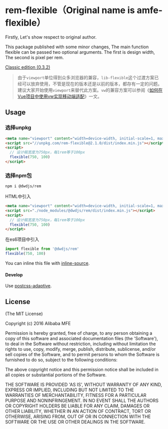 # rem-flexible（Original name is amfe-flexible）

Firstly, Let's show respect to original author.

This package published with some minor changes, The main function flexible can be passed two optional arguments. The first is design width, The second is pixel per rem.

[Classic edition (0.3.2)](https://github.com/shinvey/lib-flexible/tree/master)

> 由于`viewport`单位得到众多浏览器的兼容，`lib-flexible`这个过渡方案已经可以放弃使用，不管是现在的版本还是以前的版本，都存有一定的问题。建议大家开始使用`viewport`来替代此方案。`vw`的兼容方案可以参阅《[如何在Vue项目中使用vw实现移动端适配](https://www.w3cplus.com/mobile/vw-layout-in-vue.html)》一文。

## Usage

### 选择unpkg

```html
<meta name="viewport" content="width=device-width, initial-scale=1, maximum-scale=1, minimum-scale=1, user-scalable=no">
<script src="//unpkg.com/rem-flexible@2.1.0/dist/index.min.js"></script>
<script>
  // 设计稿宽度为750px，每1rem等于100px
  flexible(750, 100)
</script>
```

### 选择npm包

```bash
npm i @dwdjs/rem
```

HTML中引入

```html
<meta name="viewport" content="width=device-width, initial-scale=1, maximum-scale=1, minimum-scale=1, user-scalable=no">
<script src="./node_modules/@dwdjs/rem/dist/index.min.js"></script>
<script>
  // 设计稿宽度为750px，每1rem等于100px
  flexible(750, 100)
</script>
```

在es6项目中引入

```js
import flexible from '@dwdjs/rem'
flexible(750, 100)
````

You can inline this file with [inline-source](https://npmjs.org/package/inline-source).

#### Develop

Use [postcss-adaptive](https://www.npmjs.com/package/postcss-adaptive).

## License

(The MIT License)

Copyright (c) 2016 Alibaba MFE

Permission is hereby granted, free of charge, to any person obtaining a copy of this software and associated documentation files (the 'Software'), to deal in the Software without restriction, including without limitation the rights to use, copy, modify, merge, publish, distribute, sublicense, and/or sell copies of the Software, and to permit persons to whom the Software is furnished to do so, subject to the following conditions:

The above copyright notice and this permission notice shall be included in all copies or substantial portions of the Software.

THE SOFTWARE IS PROVIDED 'AS IS', WITHOUT WARRANTY OF ANY KIND, EXPRESS OR IMPLIED, INCLUDING BUT NOT LIMITED TO THE WARRANTIES OF MERCHANTABILITY, FITNESS FOR A PARTICULAR PURPOSE AND NONINFRINGEMENT. IN NO EVENT SHALL THE AUTHORS OR COPYRIGHT HOLDERS BE LIABLE FOR ANY CLAIM, DAMAGES OR OTHER LIABILITY, WHETHER IN AN ACTION OF CONTRACT, TORT OR OTHERWISE, ARISING FROM, OUT OF OR IN CONNECTION WITH THE SOFTWARE OR THE USE OR OTHER DEALINGS IN THE SOFTWARE.

